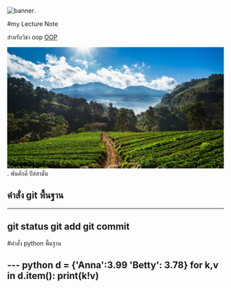 ![banner](https://picsum.photos/800/250).

#my Lecture Note

สำหรับวิชา oop [OOP](https://pansak09.github.io)

![download banner](https://github.com/Pansak09/Pansak09.github.io/blob/main/Banner.png).
พันศักดิ์ ปัสสามั่น

## คำสั่ง git พื้นฐาน
---

git status
git add 
git commit
---

#คำสั่ง python พื้นฐาน

--- python
d = {'Anna':3.99 'Betty': 3.78}
for k,v in d.item():
  print(k!v)
--
